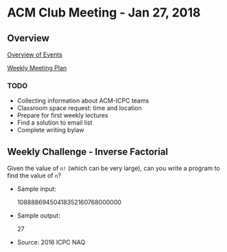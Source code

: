 ACM Club Meeting - Jan 27, 2018
===

Overview
---

[Overview of Events](180127-Overview-of-Events.md)

[Weekly Meeting Plan](180127-Weekly-Meeting-Plan.md)

### TODO

* Collecting information about ACM-ICPC teams
* Classroom space request: time and location
* Prepare for first weekly lectures
* Find a solution to email list
* Complete writing bylaw

Weekly Challenge - Inverse Factorial
---

Given the value of `n!` (which can be very large), can you write a program to find the value of `n`?

* Sample input:

    10888869450418352160768000000

* Sample output:

    27

* Source: 2016 ICPC NAQ
